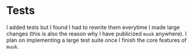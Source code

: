 # Tests

I added tests but I found I had to rewrite them everytime I made large changes (this is also the reason why I have publicized `muuk` anywhere). I plan on implementing a large test suite once I finish the core features of `muuk`.